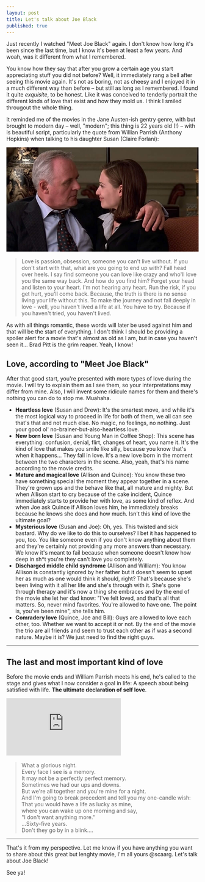```yaml
---
layout: post
title: Let's talk about Joe Black
published: true
---
```


Just recently I watched "Meet Joe Black" again. I don't know how long it's been since the last time, but I know it's been at least a few years. And woah, was it different from what I remembered.

You know how they say that after you grow a certain age you start appreciating stuff you did not before? Well, it immediately rang a bell after seeing this movie again. It's not as boring, not as cheesy and I enjoyed it in a much different way than before &ndash; but still as long as I remembered. I found it quite _exquisite_, to be honest. Like it was conceived to tenderly portrait the different kinds of love that exist and how they mold us. I think I smiled througout the whole thing.

It reminded me of the movies in the Jane Austen-ish gentry genre, with but brought to modern day &ndash; well, "modern"; this thing is 22 years old (!) &ndash; with is beautiful script, particularly the quote from Willian Parrish (Anthony Hopkins) when talking to his daughter Susan (Claire Forlani):

<img src="/images/post/susan-william.jpg" alt="A scene from the movie with William and Susan Parrish"/><br>

> Love is passion, obsession, someone you can't live without. If you don't start with that, what are you going to end up with? Fall head over heels. I say find someone you can love like crazy and who'll love you the same way back. And how do you find him? Forget your head and listen to your heart. I'm not hearing any heart. Run the risk, if you get hurt, you'll come back. Because, the truth is there is no sense living your life without this. To make the journey and not fall deeply in love - well, you haven't lived a life at all. You have to try. Because if you haven't tried, you haven't lived.

As with all things romantic, these words will later be used against him and that will be the start of everything. I don't think I should be providing a spoiler alert for a movie that's almost as old as I am, but in case you haven't seen it... Brad Pitt is the grim reaper. Yeah, I know!<br>

## Love, according to "Meet Joe Black"
After that good start, you're presented with more types of love during the movie. I will try to explain them as I see them, so your interpretations may differ from mine. Also, I will invent some ridicule names for them and there's nothing you can do to stop me. Muahaha.<br>

* **Heartless love** (Susan and Drew): It's the smartest move, and while it's the most logical way to proceed in life for both of them, we all can see that's that and not much else. No magic, no feelings, no nothing. Just your good ol' no-brainer-but-also-heartless love.
* **New born love** (Susan and Young Man in Coffee Shop): This scene has everything: confusion, denial, flirt, changes of heart, you name it. It's the kind of love that makes you smile like silly, because you know that's when it happens... They fall in love. It's a new love born in the moment between the two characters in the scene. Also, yeah, that's his name according to the movie credits.
* **Mature and magical love** (Allison and Quince): You know these two have something special the moment they appear together in a scene. They're grown ups and the behave like that, all mature and mighty. But when Allison start to cry because of the cake incident, Quince immediately starts to provide her with love, as some kind of reflex. And when Joe ask Quince if Allison loves him, he immediately breaks because he knows she does and how much. Isn't this kind of love the ultimate goal?
* **Mysterious love** (Susan and Joe): Oh, yes. This twisted and sick bastard. Why do we like to do this to ourselves? I bet it has happened to you, too. You like someone even if you don't know anything about them and they're certainly not providing any more answers than necessary. We know it's meant to fail because when someone doesn't know how deep in sh*t you're they can't love you completely.
* **Discharged middle child syndrome** (Allison and William): You know Allison is constantly ignored by her father but it doesn't seem to upset her as much as one would think it should, right? That's because she's been living with it all her life and she's through with it. She's gone through therapy and it's now a thing she embraces and by the end of the movie she let her dad know: "I've felt loved, and that's all that matters. So, never mind favorites. You're allowed to have one. The point is, you've been mine", she tells him.
* **Comradery love** (Quince, Joe and Bill): Guys are allowed to love each other, too. Whether we want to accept it or not. By the end of the movie the trio are all friends and seem to trust each other as if was a second nature. Maybe it is? We just need to find the right guys.

- - - - 

## The last and most important kind of love
Before the movie ends and William Parrish meets his end, he's called to the stage and gives what I now consider a goal in life: A speech about being satisfied with life. **The ultimate declaration of self love**.<br>

<iframe src="https://www.youtube.com/embed/DXief-vtjIs" frameborder="0" allow="accelerometer; autoplay; encrypted-media; gyroscope; picture-in-picture" allowfullscreen></iframe>

> What a glorious night.<br>
Every face I see is a memory.<br>
It may not be a perfectly perfect memory.<br>
Sometimes we had our ups and downs.<br>
But we're all together and you're mine for a night.<br>
And I'm going to break precedent and tell you my one-candle wish:<br>
That you would have a life as lucky as mine,<br>
where you can wake up one morning and say,<br>
"I don't want anything more."<br>
...Sixty-five years.<br>
Don't they go by in a blink....

- - - -

That's it from my perspective. Let me know if you have anything you want to share about this great but lenghty movie, I'm all yours @scaarg. Let's talk about Joe Black!

See ya!